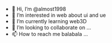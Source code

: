 - 👋 Hi, I’m @almost1998
- 👀 I’m interested in web about ui and ue
- 🌱 I’m currently learning web3D
- 💞️ I’m looking to collaborate on ...
- 📫 How to reach me balabala ...

<!---
almost1998/almost1998 is a ✨ special ✨ repository because its `README.md` (this file) appears on your GitHub profile.
You can click the Preview link to take a look at your changes.
--->
